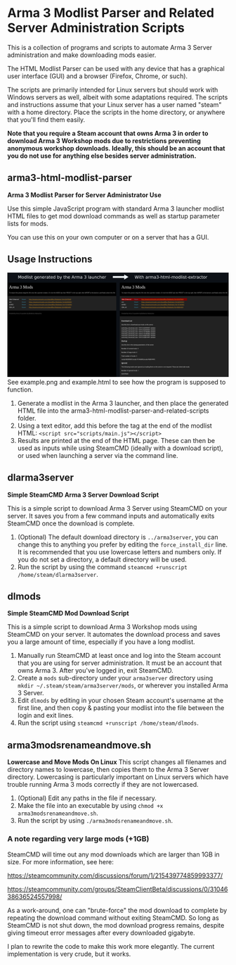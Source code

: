 # Arma 3 Modlist Parser and Related Server Administration Scripts
This is a collection of programs and scripts to automate Arma 3 Server administration and make downloading mods easier.

The HTML Modlist Parser can be used with any device that has a graphical user interface (GUI) and a browser (Firefox, Chrome, or such).

The scripts are primarily intended for Linux servers but should work with Windows servers as well, albeit with some adaptations required. The scripts and instructions assume that your Linux server has a user named "steam" with a home directory. Place the scripts in the home directory, or anywhere that you'll find them easily.

**Note that you require a Steam account that owns Arma 3 in order to download Arma 3 Workshop mods due to restrictions preventing anonymous workshop downloads. Ideally, this should be an account that you do not use for anything else besides server administration.**

## arma3-html-modlist-parser
**Arma 3 Modlist Parser for Server Administrator Use**

Use this simple JavaScript program with standard Arma 3 launcher modlist HTML files to get mod download commands as well as startup parameter lists for mods.

You can use this on your own computer or on a server that has a GUI.

## Usage Instructions
![Screenshot comparing a normal Arma 3 modlist HTML file with one that has been used with arma3-html-modlist-parser.](/example.png)
See example.png and example.html to see how the program is supposed to function.

1. Generate a modlist in the Arma 3 launcher, and then place the generated HTML file into the arma3-html-modlist-parser-and-related-scripts folder.
2. Using a text editor, add this before the </body> tag at the end of the modlist HTML: `<script src="scripts/main.js"></script>`
3. Results are printed at the end of the HTML page. These can then be used as inputs while using SteamCMD (ideally with a download script), or used when launching a server via the command line.

## dlarma3server
**Simple SteamCMD Arma 3 Server Download Script**

This is a simple script to download Arma 3 Server using SteamCMD on your server. It saves you from a few command inputs and automatically exits SteamCMD once the download is complete.
1. (Optional) The default download directory is `../arma3server`, you can change this to anything you prefer by editing the `force_install_dir` line. It is recommended that you use lowercase letters and numbers only. If you do not set a directory, a default directory will be used.
2. Run the script by using the command `steamcmd +runscript /home/steam/dlarma3server`.

## dlmods
**Simple SteamCMD Mod Download Script**

This is a simple script to download Arma 3 Workshop mods using SteamCMD on your server. It automates the download process and saves you a large amount of time, especially if you have a long modlist.
1. Manually run SteamCMD at least once and log into the Steam account that you are using for server administration. It must be an account that owns Arma 3. After you've logged in, exit SteamCMD.
2. Create a `mods` sub-directory under your `arma3server` directory using `mkdir ~/.steam/steam/arma3server/mods`, or wherever you installed Arma 3 Server.
3. Edit `dlmods` by editing in your chosen Steam account's username at the first line, and then copy & pasting your modlist into the file between the login and exit lines.
4. Run the script using `steamcmd +runscript /home/steam/dlmods`.

## arma3modsrenameandmove.sh
**Lowercase and Move Mods On Linux**
This script changes all filenames and directory names to lowercase, then copies them to the Arma 3 Server directory. Lowercasing is particularly important on Linux servers which have trouble running Arma 3 mods correctly if they are not lowercased.

1. (Optional) Edit any paths in the file if necessary.
2. Make the file into an executable by using `chmod +x arma3modsrenameandmove.sh`.
3. Run the script by using `./arma3modsrenameandmove.sh`.

### A note regarding very large mods (+1GB)
SteamCMD will time out any mod downloads which are larger than 1GB in size. For more information, see here:

https://steamcommunity.com/discussions/forum/1/215439774859993377/

https://steamcommunity.com/groups/SteamClientBeta/discussions/0/3104638636524557998/

As a work-around, one can "brute-force" the mod download to complete by repeating the download command without exiting SteamCMD. So long as SteamCMD is not shut down, the mod download progress remains, despite giving timeout error messages after every downloaded gigabyte.

I plan to rewrite the code to make this work more elegantly. The current implementation is very crude, but it works.
